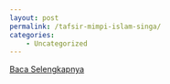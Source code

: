 ```yaml
---
layout: post
permalink: /tafsir-mimpi-islam-singa/
categories:
    - Uncategorized
---
```


[Baca Selengkapnya](/08)